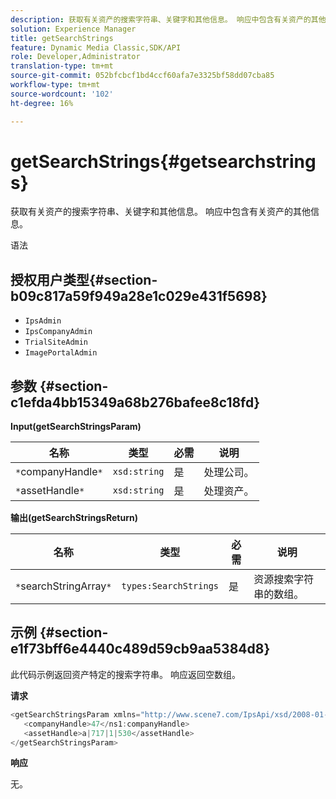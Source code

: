 ```yaml
---
description: 获取有关资产的搜索字符串、关键字和其他信息。 响应中包含有关资产的其他信息。
solution: Experience Manager
title: getSearchStrings
feature: Dynamic Media Classic,SDK/API
role: Developer,Administrator
translation-type: tm+mt
source-git-commit: 052bfcbcf1bd4ccf60afa7e3325bf58dd07cba85
workflow-type: tm+mt
source-wordcount: '102'
ht-degree: 16%

---
```



# getSearchStrings{#getsearchstrings}

获取有关资产的搜索字符串、关键字和其他信息。 响应中包含有关资产的其他信息。

语法

## 授权用户类型{#section-b09c817a59f949a28e1c029e431f5698}

* `IpsAdmin`
* `IpsCompanyAdmin`
* `TrialSiteAdmin`
* `ImagePortalAdmin`

## 参数 {#section-c1efda4bb15349a68b276bafee8c18fd}

**Input(getSearchStringsParam)**

| 名称 | 类型 | 必需 | 说明 |
|---|---|---|---|
| `*`companyHandle`*` | `xsd:string` | 是 | 处理公司。 |
| `*`assetHandle`*` | `xsd:string` | 是 | 处理资产。 |

**输出(getSearchStringsReturn)**

| 名称 | 类型 | 必需 | 说明 |
|---|---|---|---|
| `*`searchStringArray`*` | `types:SearchStrings` | 是 | 资源搜索字符串的数组。 |

## 示例 {#section-e1f73bff6e4440c489d59cb9aa5384d8}

此代码示例返回资产特定的搜索字符串。 响应返回空数组。

**请求**

```java
<getSearchStringsParam xmlns="http://www.scene7.com/IpsApi/xsd/2008-01-15">
   <companyHandle>47</ns1:companyHandle>
   <assetHandle>a|717|1|530</assetHandle>
</getSearchStringsParam>
```

**响应**

无。
